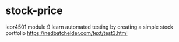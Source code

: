 # stock-price
ieor4501  module 9 
 learn automated testing by creating a simple stock portfolio
 https://nedbatchelder.com/text/test3.html
